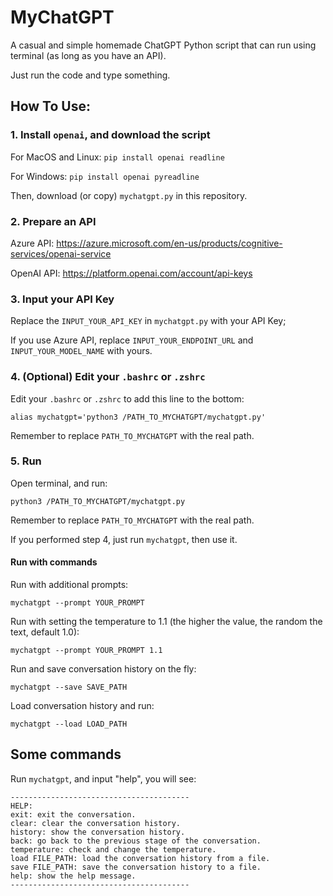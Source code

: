 # MyChatGPT

A casual and simple homemade ChatGPT Python script that can run using terminal (as long as you have an API).

Just run the code and type something.

## How To Use:

### 1. Install `openai`, and download the script

For MacOS and Linux:
`pip install openai readline`

For Windows:
`pip install openai pyreadline`

Then, download (or copy) `mychatgpt.py` in this repository.

### 2. Prepare an API

Azure API: https://azure.microsoft.com/en-us/products/cognitive-services/openai-service

OpenAI API: https://platform.openai.com/account/api-keys

### 3. Input your API Key

Replace the `INPUT_YOUR_API_KEY` in `mychatgpt.py` with your API Key;

If you use Azure API, replace `INPUT_YOUR_ENDPOINT_URL` and `INPUT_YOUR_MODEL_NAME` with yours.

### 4. (Optional) Edit your `.bashrc` or `.zshrc`

Edit your `.bashrc` or `.zshrc` to add this line to the bottom:

`alias mychatgpt='python3 /PATH_TO_MYCHATGPT/mychatgpt.py'`

Remember to replace `PATH_TO_MYCHATGPT` with the real path.

### 5. Run

Open terminal, and run:

```
python3 /PATH_TO_MYCHATGPT/mychatgpt.py
```

Remember to replace `PATH_TO_MYCHATGPT` with the real path.

If you performed step 4, just run `mychatgpt`, then use it.

#### Run with commands

Run with additional prompts:
```
mychatgpt --prompt YOUR_PROMPT
```

Run with setting the temperature to 1.1 (the higher the value, the random the text, default 1.0):
```
mychatgpt --prompt YOUR_PROMPT 1.1
```

Run and save conversation history on the fly:
```
mychatgpt --save SAVE_PATH
```

Load conversation history and run:
```
mychatgpt --load LOAD_PATH
```

## Some commands

Run `mychatgpt`, and input "help", you will see:

```
----------------------------------------
HELP:
exit: exit the conversation.
clear: clear the conversation history.
history: show the conversation history.
back: go back to the previous stage of the conversation.
temperature: check and change the temperature.
load FILE_PATH: load the conversation history from a file.
save FILE_PATH: save the conversation history to a file.
help: show the help message.
----------------------------------------
```


